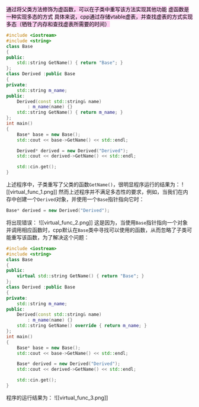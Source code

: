 <mark style="background: #FFB8EBA6;">通过将父类方法修饰为虚函数，可以在子类中重写该方法实现其他功能</mark>
<mark style="background: #FFB8EBA6;">虚函数是一种实现多态的方式</mark>
<mark style="background: #FFB8EBA6;">具体来说，cpp通过存储vtable虚表，并查找虚表的方式实现多态（牺牲了内存和查找虚表所需要的时间）</mark>

```c++
#include <iostream>
#include <string>
class Base
{
public:
	std::string GetName() { return "Base"; }
};
class Derived :public Base
{
private:
	std::string m_name;
public:
	Derived(const std::string& name) 
		: m_name(name) {}
	std::string GetName() { return m_name; }
};
int main() 
{
	Base* base = new Base();
	std::cout << base->GetName() << std::endl;

	Derived* derived = new Derived("Derived");
	std::cout << derived->GetName() << std::endl;

	std::cin.get();
}
```
上述程序中，子类重写了父类的函数```GetName()```，很明显程序运行的结果为：
![[virtual_func_1.png]]
然而上述程序并不满足多态性的要求，例如，当我们在内存中创建一个```Derived```对象，并使用一个```Base```指针指向它时：
```c++
Base* derived = new Derived("Derived");
```
将出现错误：
![[virtual_func_2.png]]
这是因为，当使用```Base```指针指向一个对象并调用相应函数时，cpp默认在```Base```类中寻找可以使用的函数，从而忽略了子类可能重写该函数，为了解决这个问题：
```c++
#include <iostream>
#include <string>
class Base
{
public:
	virtual std::string GetName() { return "Base"; }
};
class Derived :public Base
{
private:
	std::string m_name;
public:
	Derived(const std::string& name) 
		: m_name(name) {}
	std::string GetName() override { return m_name; }
};
int main() 
{
	Base* base = new Base();
	std::cout << base->GetName() << std::endl;

	Base* derived = new Derived("Derived");
	std::cout << derived->GetName() << std::endl;

	std::cin.get();
}
```
程序的运行结果为：
![[virtual_func_3.png]]